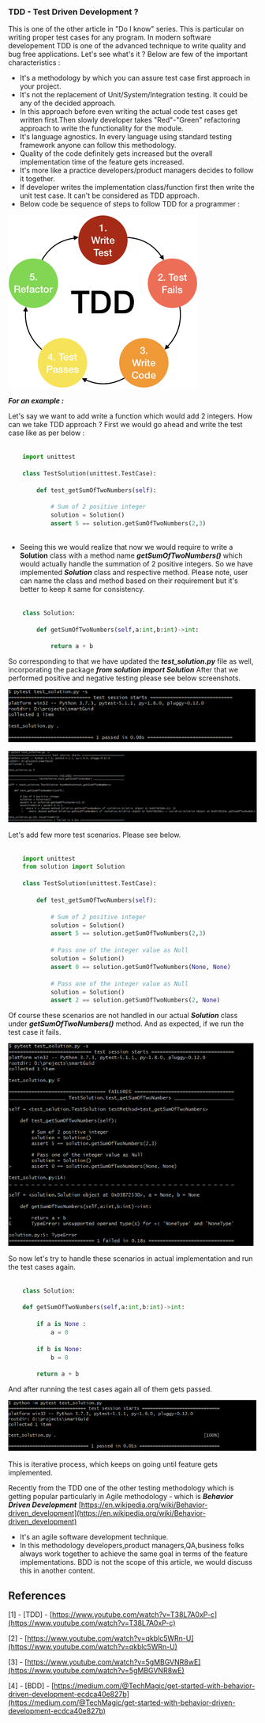 ### TDD - Test Driven Development ?

This is one of the other article in "Do I know" series. This is particular on writing proper test cases for any program.
In modern software developement TDD is one of the advanced technique to write quality and bug free applications.
Let's see what's it ? Below are few of the important characteristics :
 
- It's a methodology by which you can assure test case first approach in your project. 
- It's not the replacement of Unit/System/Integration testing. It could be any of the decided approach.
- In this approach before even writing the actual code test cases get written first.Then slowly developer takes "Red"-"Green" refactoring approach to write
    the functionality for the module.
- It's language agnostics. In every language using standard testing framework anyone can follow this methodology.
- Quality of the code definitely gets increased but the overall implementation time of the feature gets increased. 
- It's more like a practice developers/product managers decides to follow it together.
- If developer writes the implementation class/function first then write the unit test case. It can't be considered as TDD approach. 
- Below code be sequence of steps to follow TDD for a programmer :


![TDD Cycle ](./images/tdd_7.png)


***For an example :***

Let's say we want to add write a function which would add 2 integers. How can we take TDD approach ?
First we would go ahead and write the test case like as per below :

```python
    
    import unittest

    class TestSolution(unittest.TestCase):
    
        def test_getSumOfTwoNumbers(self):
    
            # Sum of 2 positive integer
            solution = Solution()
            assert 5 == solution.getSumOfTwoNumbers(2,3)
        

```  
- Seeing this we would realize that now we would require to write a ****Solution**** class with a method name 
***getSumOfTwoNumbers()*** which would actually handle the summation of 2 positive integers.
So we have implemented ***Solution*** class and respective method. Please note, user can name the class and method based on their requirement but it's better to keep it same for consistency.

```python

    class Solution:
    
        def getSumOfTwoNumbers(self,a:int,b:int)->int:
    
            return a + b

```
So corresponding to that we have updated the ***test_solution.py*** file as well, incorporating the package ***from solution import Solution***
After that we performed positive and negative testing please see below screenshots.

![Success Test Case](./images/tdd_1.png)

![Failed Test Case](./images/tdd_2.png)  

Let's add few more test scenarios. Please see below.

``` python

    import unittest
    from solution import Solution
    
    class TestSolution(unittest.TestCase):
    
        def test_getSumOfTwoNumbers(self):
    
            # Sum of 2 positive integer
            solution = Solution()
            assert 5 == solution.getSumOfTwoNumbers(2,3)
    
            # Pass one of the integer value as Null
            solution = Solution()
            assert 0 == solution.getSumOfTwoNumbers(None, None)
    
            # Pass one of the integer value as Null
            solution = Solution()
            assert 2 == solution.getSumOfTwoNumbers(2, None)
```
Of course these scenarios are not handled in our actual ***Solution*** class under ***getSumOfTwoNumbers()*** method.
And as expected, if we run the test case it fails. 

![Failed Test Case](./images/tdd_3.png)

So now let's try to handle these scenarios in actual implementation and run the test cases again.

```python

    class Solution:

    def getSumOfTwoNumbers(self,a:int,b:int)->int:

        if a is None :
            a = 0

        if b is None:
            b = 0

        return a + b

```
And after running the test cases again all of them gets passed. 

![Failed Test Case](./images/tdd_5.png)

This is iterative process, which keeps on going until feature gets implemented.
 
Recently from the TDD one of the other testing methodology which is getting popular particularly in Agile methodology - which is ***Behavior Driven Development*** [https://en.wikipedia.org/wiki/Behavior-driven_development](https://en.wikipedia.org/wiki/Behavior-driven_development)
- It's an agile software development technique.
- In this methodology developers,product managers,QA,business folks always work together to achieve the same goal in terms of the feature implementations.
BDD is not the scope of this article, we would discuss this in another content.


References
----------------------------
[1] - [TDD] - [https://www.youtube.com/watch?v=T38L7A0xP-c](https://www.youtube.com/watch?v=T38L7A0xP-c)

[2] - [https://www.youtube.com/watch?v=qkblc5WRn-U](https://www.youtube.com/watch?v=qkblc5WRn-U)
 
[3] - [https://www.youtube.com/watch?v=5gMBGVNR8wE](https://www.youtube.com/watch?v=5gMBGVNR8wE)

[4] - [BDD] - [https://medium.com/@TechMagic/get-started-with-behavior-driven-development-ecdca40e827b](https://medium.com/@TechMagic/get-started-with-behavior-driven-development-ecdca40e827b)